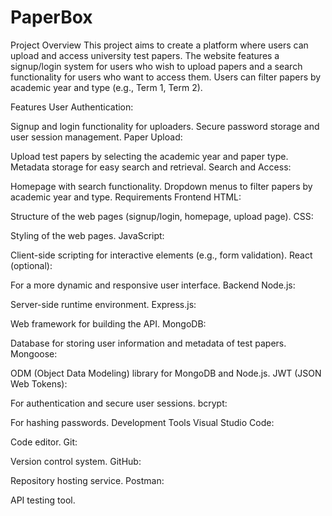 # PaperBox
Project Overview
This project aims to create a platform where users can upload and access university test papers. The website features a signup/login system for users who wish to upload papers and a search functionality for users who want to access them. Users can filter papers by academic year and type (e.g., Term 1, Term 2).

Features
User Authentication:

Signup and login functionality for uploaders.
Secure password storage and user session management.
Paper Upload:

Upload test papers by selecting the academic year and paper type.
Metadata storage for easy search and retrieval.
Search and Access:

Homepage with search functionality.
Dropdown menus to filter papers by academic year and type.
Requirements
Frontend
HTML:

Structure of the web pages (signup/login, homepage, upload page).
CSS:

Styling of the web pages.
JavaScript:

Client-side scripting for interactive elements (e.g., form validation).
React (optional):

For a more dynamic and responsive user interface.
Backend
Node.js:

Server-side runtime environment.
Express.js:

Web framework for building the API.
MongoDB:

Database for storing user information and metadata of test papers.
Mongoose:

ODM (Object Data Modeling) library for MongoDB and Node.js.
JWT (JSON Web Tokens):

For authentication and secure user sessions.
bcrypt:

For hashing passwords.
Development Tools
Visual Studio Code:

Code editor.
Git:

Version control system.
GitHub:

Repository hosting service.
Postman:

API testing tool.
